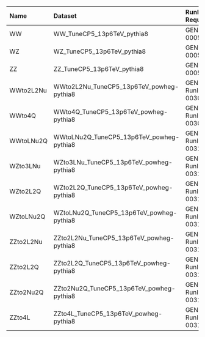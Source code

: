 | Name      | Dataset                                  | RunIII2024Summer24 Root Request     | Root Status                          | NanoV15 Status                       |
|:----------|:-----------------------------------------|:------------------------------------|:-------------------------------------|:-------------------------------------|
| WW        | WW_TuneCP5_13p6TeV_pythia8               | GEN-RunIII2024Summer24GS-00054      | $${\color{blue}\textbf{SUBMITTED}}$$ | $${\color{blue}\textbf{SUBMITTED}}$$ |
| WZ        | WZ_TuneCP5_13p6TeV_pythia8               | GEN-RunIII2024Summer24GS-00055      | $${\color{blue}\textbf{SUBMITTED}}$$ | $${\color{blue}\textbf{SUBMITTED}}$$ |
| ZZ        | ZZ_TuneCP5_13p6TeV_pythia8               | GEN-RunIII2024Summer24GS-00056      | $${\color{blue}\textbf{SUBMITTED}}$$ | $${\color{blue}\textbf{SUBMITTED}}$$ |
| WWto2L2Nu | WWto2L2Nu_TuneCP5_13p6TeV_powheg-pythia8 | GEN-RunIII2024Summer24wmLHEGS-00309 | $${\color{green}\textbf{DONE}}$$     | $${\color{blue}\textbf{SUBMITTED}}$$ |
| WWto4Q    | WWto4Q_TuneCP5_13p6TeV_powheg-pythia8    | GEN-RunIII2024Summer24wmLHEGS-00308 | $${\color{green}\textbf{DONE}}$$     | $${\color{green}\textbf{DONE}}$$     |
| WWtoLNu2Q | WWtoLNu2Q_TuneCP5_13p6TeV_powheg-pythia8 | GEN-RunIII2024Summer24wmLHEGS-00310 | $${\color{green}\textbf{DONE}}$$     | $${\color{green}\textbf{DONE}}$$     |
| WZto3LNu  | WZto3LNu_TuneCP5_13p6TeV_powheg-pythia8  | GEN-RunIII2024Summer24wmLHEGS-00313 | $${\color{green}\textbf{DONE}}$$     | $${\color{blue}\textbf{SUBMITTED}}$$ |
| WZto2L2Q  | WZto2L2Q_TuneCP5_13p6TeV_powheg-pythia8  | GEN-RunIII2024Summer24wmLHEGS-00311 | $${\color{green}\textbf{DONE}}$$     | $${\color{green}\textbf{DONE}}$$     |
| WZtoLNu2Q | WZtoLNu2Q_TuneCP5_13p6TeV_powheg-pythia8 | GEN-RunIII2024Summer24wmLHEGS-00312 | $${\color{green}\textbf{DONE}}$$     | $${\color{green}\textbf{DONE}}$$     |
| ZZto2L2Nu | ZZto2L2Nu_TuneCP5_13p6TeV_powheg-pythia8 | GEN-RunIII2024Summer24wmLHEGS-00314 | $${\color{green}\textbf{DONE}}$$     | $${\color{green}\textbf{DONE}}$$     |
| ZZto2L2Q  | ZZto2L2Q_TuneCP5_13p6TeV_powheg-pythia8  | GEN-RunIII2024Summer24wmLHEGS-00317 | $${\color{green}\textbf{DONE}}$$     | $${\color{blue}\textbf{SUBMITTED}}$$ |
| ZZto2Nu2Q | ZZto2Nu2Q_TuneCP5_13p6TeV_powheg-pythia8 | GEN-RunIII2024Summer24wmLHEGS-00316 | $${\color{green}\textbf{DONE}}$$     | $${\color{green}\textbf{DONE}}$$     |
| ZZto4L    | ZZto4L_TuneCP5_13p6TeV_powheg-pythia8    | GEN-RunIII2024Summer24wmLHEGS-00315 | $${\color{green}\textbf{DONE}}$$     | $${\color{green}\textbf{DONE}}$$     |